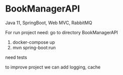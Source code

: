 # BookManagerAPI
Java 11, SpringBoot, Web MVC, RabbitMQ

For run project need:
go to directory BookManagerAPI
1) docker-compose up
2) mvn spring-boot:run

need tests

to improve project we can add logging, cache
